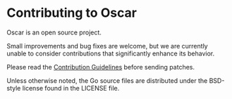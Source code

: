 # Contributing to Oscar

Oscar is an open source project.

Small improvements and bug fixes are welcome, but we are currently unable to consider
contributions that significantly enhance its behavior.

Please read the [Contribution Guidelines](https://golang.org/doc/contribute.html)
before sending patches.

Unless otherwise noted, the Go source files are distributed under
the BSD-style license found in the LICENSE file.

